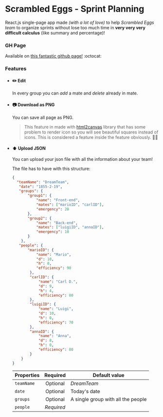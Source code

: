 # Scrambled Eggs - Sprint Planning
React.js single-page app made _(with a lot of love)_ to help *Scrambled Eggs team*
to organize sprints without lose too much time in **very very
very difficult calculus** (like summary and percentage)!


### GH Page
Available on [this fantastic github page!](https://lisaparma.github.io/ScrambledEggs-SprintPlanning) :octocat:

### Features
- #### :pencil2: Edit 
    In every group you can *add* a mate and *delete* already in mate.
- #### :camera: Download as PNG
    You can save all page as PNG.
    >This feature in made with [html2canvas](https://html2canvas.hertzen.com) library that has some problem to render icon
    so you will see beautiful squares instead of icons. This is considered a feature inside the feature obviously. :woman_shrugging:
- #### :arrow_up: Upload JSON
    You can upload your json file with all the information about your team!
    
    The file has to have with this structure:
    ```json
  {
      "teamName": "DreamTeam",
       "date": "1855-2-19",    
       "groups": {      
           "group1": {
               "name": "Front-end",
               "mates": ["marioID", "carlID"],
               "emergency": 20
           },
           "group2": {
               "name": "Back-end",
               "mates": ["luigiID", "annaID"],
               "emergency": 10
           }
        },
       "people": {
           "marioID": {
               "name": "Mario",
               "d": 10,
               "h": 0,
               "efficiency": 90
            },
            "carlID": {
                "name": "Carl D.",
                "d": 9,
                "h": 4,
                "efficiency": 80
            },
            "luigiID": {
                "name": "Luigi",
                "d": 10,
                "h": 0,
                "efficiency": 70
            },
            "annaID": {
                "name": "Anna",
                "d": 8,
                "h": 0,
                "efficiency": 80
            }
        }
  }
    
    ```
    
    | Properties    | Required      | Default value          |
    | ------------- |:-------------:| -----------------------|
    | `teamName`    | Optional      |  _DreamTeam_     |
    | `date`        | Optional      | Today's date     |
    | `groups`      | Optional      | A single group with all the people |
    | `people`      | *Required*    |                               |
